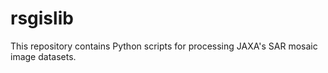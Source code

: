 # rsgislib
This repository contains Python scripts for processing JAXA's SAR mosaic image datasets.
